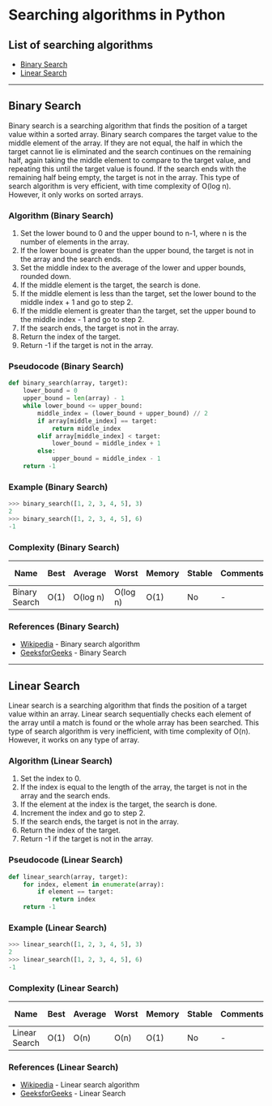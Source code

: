 # Searching algorithms in Python

## List of searching algorithms

- [Binary Search](#binary-search)
- [Linear Search](#linear-search)

---

## Binary Search 

Binary search is a searching algorithm that finds the position of a target value within a sorted array. Binary search compares the target value to the middle element of the array. If they are not equal, the half in which the target cannot lie is eliminated and the search continues on the remaining half, again taking the middle element to compare to the target value, and repeating this until the target value is found. If the search ends with the remaining half being empty, the target is not in the array. This type of search algorithm is very efficient, with time complexity of O(log n). However, it only works on sorted arrays.

### Algorithm (Binary Search)

1. Set the lower bound to 0 and the upper bound to n-1, where n is the number of elements in the array.
2. If the lower bound is greater than the upper bound, the target is not in the array and the search ends.
3. Set the middle index to the average of the lower and upper bounds, rounded down.
4. If the middle element is the target, the search is done.
5. If the middle element is less than the target, set the lower bound to the middle index + 1 and go to step 2.
6. If the middle element is greater than the target, set the upper bound to the middle index - 1 and go to step 2.
7. If the search ends, the target is not in the array.
8. Return the index of the target.
9. Return -1 if the target is not in the array.

### Pseudocode (Binary Search)

```python
def binary_search(array, target):
    lower_bound = 0
    upper_bound = len(array) - 1
    while lower_bound <= upper_bound:
        middle_index = (lower_bound + upper_bound) // 2
        if array[middle_index] == target:
            return middle_index
        elif array[middle_index] < target:
            lower_bound = middle_index + 1
        else:
            upper_bound = middle_index - 1
    return -1
```

### Example (Binary Search)

```python
>>> binary_search([1, 2, 3, 4, 5], 3)
2
>>> binary_search([1, 2, 3, 4, 5], 6)
-1
```

### Complexity (Binary Search)

| Name | Best | Average | Worst | Memory | Stable | Comments | Data Structure |
| ---- | ---- | ------- | ----- | ------ | ------ | -------- | -------------- |
| Binary Search | O(1) | O(log n) | O(log n) | O(1) | No | - | Array |

### References (Binary Search)

- [Wikipedia](https://en.wikipedia.org/wiki/Binary_search_algorithm) - Binary search algorithm
- [GeeksforGeeks](https://www.geeksforgeeks.org/binary-search/) - Binary Search

---

## Linear Search

Linear search is a searching algorithm that finds the position of a target value within an array. Linear search sequentially checks each element of the array until a match is found or the whole array has been searched. This type of search algorithm is very inefficient, with time complexity of O(n). However, it works on any type of array.

### Algorithm (Linear Search)

1. Set the index to 0.
2. If the index is equal to the length of the array, the target is not in the array and the search ends.
3. If the element at the index is the target, the search is done.
4. Increment the index and go to step 2.
5. If the search ends, the target is not in the array.
6. Return the index of the target.
7. Return -1 if the target is not in the array.

### Pseudocode (Linear Search)

```python
def linear_search(array, target):
    for index, element in enumerate(array):
        if element == target:
            return index
    return -1
```

### Example (Linear Search)

```python
>>> linear_search([1, 2, 3, 4, 5], 3)
2
>>> linear_search([1, 2, 3, 4, 5], 6)
-1
```

### Complexity (Linear Search)

| Name | Best | Average | Worst | Memory | Stable | Comments | Data Structure |
| ---- | ---- | ------- | ----- | ------ | ------ | -------- | -------------- |
| Linear Search | O(1) | O(n) | O(n) | O(1) | No | - | Array |

### References (Linear Search)

- [Wikipedia](https://en.wikipedia.org/wiki/Linear_search) - Linear search algorithm
- [GeeksforGeeks](https://www.geeksforgeeks.org/linear-search/) - Linear Search
